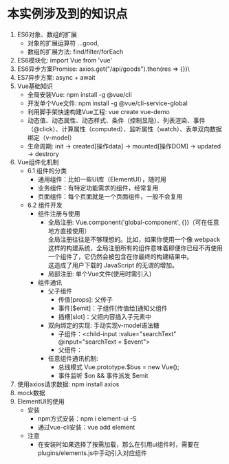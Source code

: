 # 本实例涉及到的知识点
1. ES6对象、数组的扩展
    - 对象的扩展运算符 ...good,
    - 数组的扩展方法: find/filter/forEach
2. ES6模块化: import Vue from 'vue'
3. ES6异步方案Promise: axios.get("/api/goods").then(res => {})\
4. ES7异步方案: async + await
5. Vue基础知识
    - 全局安装Vue: npm install -g @vue/cli
    - 开发单个Vue文件: npm install -g @vue/cli-service-global
    - 利用脚手架快速构建Vue工程: vue create vue-demo
    - 动态值、动态属性、动态样式、条件（控制显隐）、列表渲染、事件（@click）、计算属性（computed）、监听属性（watch）、表单双向数据绑定（v-model）
    - 生命周期: init -> created[操作data] -> mounted[操作DOM] -> updated -> destrory
6. Vue组件化机制
    - 6.1 组件的分类
        - 通用组件：比如一些UI库（ElementUI），随时用
        - 业务组件：有特定功能需求的组件，经常复用
        - 页面组件：每个页面就是一个页面组件，一般不会复用
    - 6.2 组件开发
        - 组件注册与使用
            - 全局注册: Vue.component('global-component', {})（可在任意地方直接使用）  
            全局注册往往是不够理想的。比如，如果你使用一个像 webpack 这样的构建系统，全局注册所有的组件意味着即便你已经不再使用一个组件了，它仍然会被包含在你最终的构建结果中。  
            这造成了用户下载的 JavaScript 的无谓的增加。
            - 局部注册: 单个Vue文件(使用时需引入)
        - 组件通讯
            - 父子组件
                - 传值[props]: 父传子
                - 事件[$emit]：子组件[传值给]通知父组件
                - 插槽[slot]：父把内容插入子元素中
            - 双向绑定的实现: 手动实现v-model语法糖
                - 子组件：<child-input :value="searchText" @input="searchText = $event"></child-input>
                - 父组件：<child-input v-model="searchText"></child-input>
            - 任意组件通讯机制:
                - 总线模式 Vue.prototype.$bus = new Vue();
                - 事件监听 $on && 事件派发 $emit
7. 使用axios请求数据: npm install axios
8. mock数据
9. ElementUI的使用
    - 安装
        - npm方式安装：npm i element-ui -S
        - 通过vue-cli安装：vue add element
    - 注意
        - 在安装时如果选择了按需加载，那么在引用ui组件时，需要在plugins/elements.js中手动引入对应组件
    
                   
                 
                                                  
                   
                 
                                         